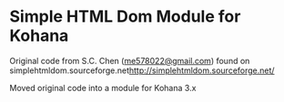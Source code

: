 # Simple HTML Dom Module for Kohana

Original code from S.C. Chen (me578022@gmail.com) found on simplehtmldom.sourceforge.net<http://simplehtmldom.sourceforge.net/>

Moved original code into a module for Kohana 3.x

